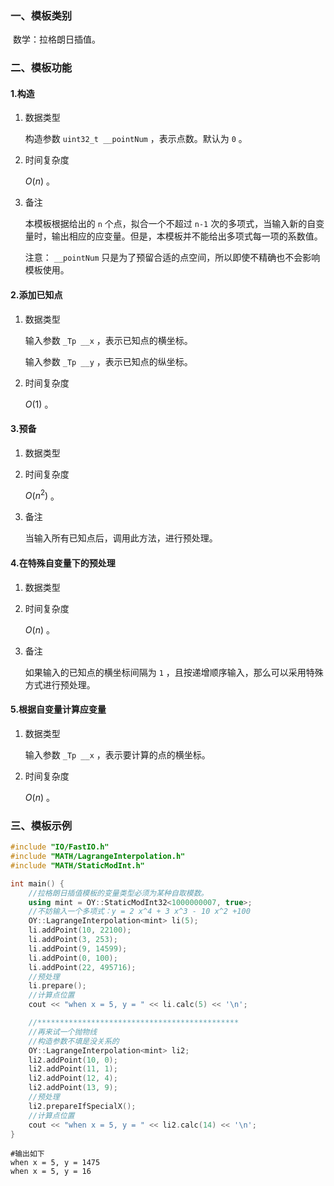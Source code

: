 ### 一、模板类别

​	数学：拉格朗日插值。

### 二、模板功能

#### 1.构造

1. 数据类型

   构造参数 `uint32_t __pointNum` ，表示点数。默认为 `0` 。

2. 时间复杂度

   $O(n)$ 。
   
3. 备注

   本模板根据给出的 `n` 个点，拟合一个不超过 `n-1` 次的多项式，当输入新的自变量时，输出相应的应变量。但是，本模板并不能给出多项式每一项的系数值。

   注意： `__pointNum` 只是为了预留合适的点空间，所以即使不精确也不会影响模板使用。

#### 2.添加已知点

1. 数据类型

   输入参数 `_Tp __x` ，表示已知点的横坐标。

   输入参数 `_Tp __y` ，表示已知点的纵坐标。

2. 时间复杂度

   $O(1)$ 。

#### 3.预备

1. 数据类型

2. 时间复杂度

   $O(n^2)$ 。

3. 备注

   当输入所有已知点后，调用此方法，进行预处理。

#### 4.在特殊自变量下的预处理

1. 数据类型

2. 时间复杂度

   $O(n)$ 。

3. 备注

   如果输入的已知点的横坐标间隔为 `1` ，且按递增顺序输入，那么可以采用特殊方式进行预处理。

#### 5.根据自变量计算应变量

1. 数据类型

   输入参数 `_Tp __x` ，表示要计算的点的横坐标。

2. 时间复杂度

   $O(n)$ 。

### 三、模板示例

```c++
#include "IO/FastIO.h"
#include "MATH/LagrangeInterpolation.h"
#include "MATH/StaticModInt.h"

int main() {
    //拉格朗日插值模板的变量类型必须为某种自取模数。
    using mint = OY::StaticModInt32<1000000007, true>;
    //不妨输入一个多项式：y = 2 x^4 + 3 x^3 - 10 x^2 +100
    OY::LagrangeInterpolation<mint> li(5);
    li.addPoint(10, 22100);
    li.addPoint(3, 253);
    li.addPoint(9, 14599);
    li.addPoint(0, 100);
    li.addPoint(22, 495716);
    //预处理
    li.prepare();
    //计算点位置
    cout << "when x = 5, y = " << li.calc(5) << '\n';

    //*********************************************
    //再来试一个抛物线
    //构造参数不填是没关系的
    OY::LagrangeInterpolation<mint> li2;
    li2.addPoint(10, 0);
    li2.addPoint(11, 1);
    li2.addPoint(12, 4);
    li2.addPoint(13, 9);
    //预处理
    li2.prepareIfSpecialX();
    //计算点位置
    cout << "when x = 5, y = " << li2.calc(14) << '\n';
}
```

```
#输出如下
when x = 5, y = 1475
when x = 5, y = 16

```

